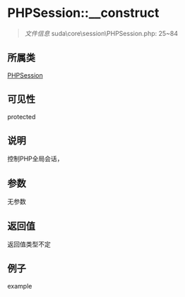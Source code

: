 # PHPSession::__construct

> *文件信息* suda\core\session\PHPSession.php: 25~84
## 所属类 

[PHPSession](../PHPSession.md)

## 可见性

  protected  
## 说明

控制PHP全局会话，

## 参数

无参数
## 返回值
返回值类型不定
## 例子

example